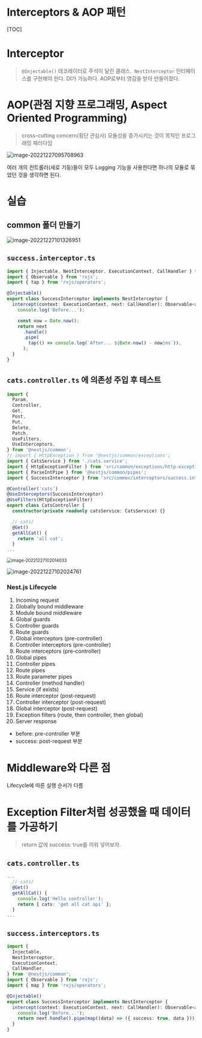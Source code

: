 # Interceptors & AOP 패턴

[TOC]

# Interceptor 

> `@Injectable()` 데코레이터로 주석이 달린 클래스.` NestInterceptor` 인터페이스를 구현해야 한다. DI가 가능하다. AOP로부터 영감을 받아 만들어졌다.



# AOP(관점 지향 프로그래밍, Aspect Oriented Programming)

> cross-cutting concern(횡단 관심사) 모듈성을 증가시키는 것이 목적인 프로그래밍 패러다임

![image-20221227095708963](08-Interceptors-&-AOP-패턴.assets/image-20221227095708963.png)

여러 개의 컨트롤러(세로 기둥)들이 모두 Logging 기능을 사용한다면 하나의 모듈로 묶었던 것을 생각하면 된다.



# 실습

## common 폴더 만들기

![image-20221227101326951](08-Interceptors-&-AOP-패턴.assets/image-20221227101326951.png)

## `success.interceptor.ts`

```typescript
import { Injectable, NestInterceptor, ExecutionContext, CallHandler } from '@nestjs/common';
import { Observable } from 'rxjs';
import { tap } from 'rxjs/operators';

@Injectable()
export class SuccessInterceptor implements NestInterceptor {
  intercept(context: ExecutionContext, next: CallHandler): Observable<any> {
    console.log('Before...');

    const now = Date.now();
    return next
      .handle()
      .pipe(
        tap(() => console.log(`After... ${Date.now() - now}ms`)),
      );
  }
}
```

## `cats.controller.ts` 에 의존성 주입 후 테스트

```typescript
import {
  Param,
  Controller,
  Get,
  Post,
  Put,
  Delete,
  Patch,
  UseFilters,
  UseInterceptors,
} from '@nestjs/common';
// import { HttpException } from '@nestjs/common/exceptions';
import { CatsService } from './cats.service';
import { HttpExceptionFilter } from 'src/common/exceptions/http-exception.filter';
import { ParseIntPipe } from '@nestjs/common/pipes';
import { SuccessInterceptor } from 'src/common/interceptors/success.interceptor';

@Controller('cats')
@UseInterceptors(SuccessInterceptor)
@UseFilters(HttpExceptionFilter)
export class CatsController {
  constructor(private readonly catsService: CatsService) {}

  // cats/
  @Get()
  getAllCat() {
    return 'all cat';
  }
...
```

<img src="08-Interceptors-&-AOP-패턴.assets/image-20221227102014033.png" alt="image-20221227102014033" style="zoom:80%;" />

![image-20221227102024761](08-Interceptors-&-AOP-패턴.assets/image-20221227102024761.png)

### Nest.js Lifecycle

1. Incoming request
2. Globally bound middleware
3. Module bound middleware
4. Global guards
5. Controller guards
6. Route guards
7. Global interceptors (pre-controller)
8. Controller interceptors (pre-controller)
9. Route interceptors (pre-controller)
10. Global pipes
11. Controller pipes
12. Route pipes
13. Route parameter pipes
14. Controller (method handler)
15. Service (if exists)
16. Route interceptor (post-request)
17. Controller interceptor (post-request)
18. Global interceptor (post-request)
19. Exception filters (route, then controller, then global)
20. Server response

- before: pre-controller 부분
- success: post-request 부분



# Middleware와 다른 점

Lifecycle에 따른 실행 순서가 다름



# Exception Filter처럼 성공했을 때 데이터를 가공하기

> return 값에 success: true를 끼워 넣어보자.

## `cats.controller.ts`

```typescript
...
  // cats/
  @Get()
  getAllCat() {
    console.log('Hello controller');
    return { cats: 'get all cat api' };
  }
...
```

## `success.interceptors.ts`

```typescript
import {
  Injectable,
  NestInterceptor,
  ExecutionContext,
  CallHandler,
} from '@nestjs/common';
import { Observable } from 'rxjs';
import { map } from 'rxjs/operators';

@Injectable()
export class SuccessInterceptor implements NestInterceptor {
  intercept(context: ExecutionContext, next: CallHandler): Observable<any> {
    console.log('Before...');
    return next.handle().pipe(map((data) => ({ success: true, data })));
  }
}
```


